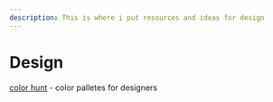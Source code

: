 ```yaml
---
description: This is where i put resources and ideas for design
---
```


# Design

[ color hunt](https://colorhunt.co) - color palletes for designers
